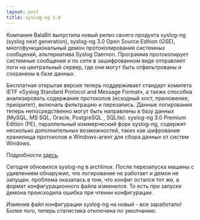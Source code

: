 ```yaml
--- 
layout: post
title: syslog-ng 3.0
---
```

<div class="entry-body">
<div>
<div class="item-body">
<div>

Компания BalaBit выпустила новый релиз своего продукта syslog-ng (syslog next generation), syslog-ng 3.0 Open Source Edition (OSE), многофункциональный демон протоколирования системных сообщений, альтернатива Syslog Daemon. Программа протоколирует системные сообщения и по сети в зашифрованном виде отправляет логи на центральный сервер, где они могут быть отфильтрованы и сохранены в базе данных.

<!--more-->Бесплатная открытая версия теперь поддерживает стандарт комитета IETF «Syslog Standard Protocol and Message Format», а также способна анализировать содержание протоколов (исходный хост, приложение, приоритет), включать фильтрацию и перезапись. Данные логирования теперь непосредственно могут быть направлены в базу данных (MySQL, MS SQL, Oracle, PostgreSQL , SQLite). syslog-ng 3.0 Premium Edition (PE), параллельный коммерческий форк syslog-ng, содержит несколько дополнительных возможностей, таких как шифрование хранилища протоколов и Windows-агент для сбора данных от систем Windows.

Подробности  <a href="http://www.h-online.com/open/Open-Source-Edition-of-syslog-ng-3-0-released--/news/112811" target="_blank">здесь</a>.

Сегодня обновился syslog-ng в archlinux. После перезапуска машины с удивлением обнаружил, что логирование не работает и демон не запущен. проблема оказалась в том, что конфиг остался тот же, а формат конфигурационного файла изменился. То есть при запуске демона происходила ошибка при чтении конфигурации.

Изменив файл конфигурации syslog-ng на новый - все заработало! Более того, теперь статистика отключена по умолчанию.</div>
</div>
</div>
</div>

